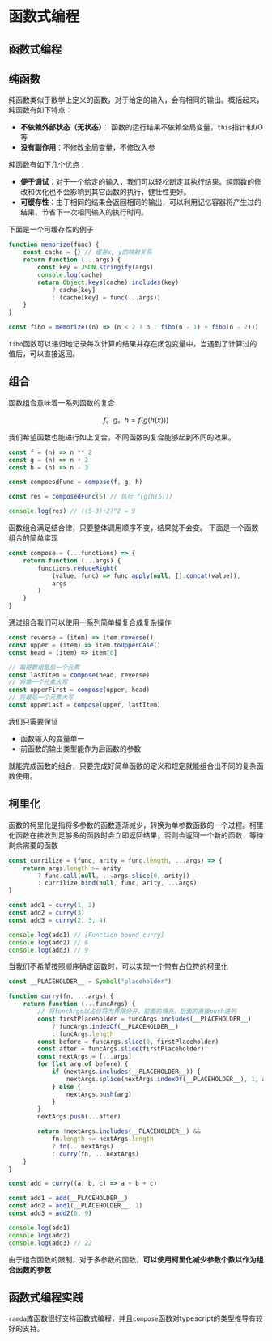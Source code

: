 # 函数式编程

## 函数式编程

## 纯函数

纯函数类似于数学上定义的函数，对于给定的输入，会有相同的输出。概括起来，纯函数有如下特点：

-   **不依赖外部状态（无状态）**： 函数的运行结果不依赖全局变量，`this`指针和I/O等
-   **没有副作用**：不修改全局变量，不修改入参

纯函数有如下几个优点：

-   **便于调试**：对于一个给定的输入，我们可以轻松断定其执行结果。纯函数的修改和优化也不会影响到其它函数的执行，健壮性更好。
-   **可缓存性**：由于相同的结果会返回相同的输出，可以利用记忆容器将产生过的结果，节省下一次相同输入的执行时间。

下面是一个可缓存性的例子

```js
function memorize(func) {
    const cache = {} // 缓存x, y的映射关系
    return function (...args) {
        const key = JSON.stringify(args)
        console.log(cache)
        return Object.keys(cache).includes(key)
            ? cache[key]
            : (cache[key] = func(...args))
    }
}

const fibo = memorize((n) => (n < 2 ? n : fibo(n - 1) + fibo(n - 2)))
```

`fibo`函数可以递归地记录每次计算的结果并存在闭包变量中，当遇到了计算过的值后，可以直接返回。

## 组合

函数组合意味着一系列函数的复合

$$
    f。g。h = f(g(h(x)))
$$

我们希望函数也能进行如上复合，不同函数的复合能够起到不同的效果。

```js
const f = (n) => n ** 2
const g = (n) => n + 2
const h = (n) => n - 3

const compoesdFunc = compose(f, g, h)

const res = composedFunc(5) // 执行 f(g(h(5)))

console.log(res) // ((5-3)+2)^2 = 9
```

函数组合满足结合律，只要整体调用顺序不变，结果就不会变。
下面是一个函数组合的简单实现

```js
const compose = (...functions) => {
    return function (...args) {
        functions.reduceRight(
            (value, func) => func.apply(null, [].concat(value)),
            args
        )
    }
}
```

通过组合我们可以使用一系列简单操复合成复杂操作

```js
const reverse = (item) => item.reverse()
const upper = (item) => item.toUpperCase()
const head = (item) => item[0]

// 取得数组最后一个元素
const lastItem = compose(head, reverse)
// 将第一个元素大写
const upperFirst = compose(upper, head)
// 将最后一个元素大写
const upperLast = compose(upper, lastItem)
```

我们只需要保证

-   函数输入的变量单一
-   前函数的输出类型能作为后函数的参数

就能完成函数的组合，只要完成好简单函数的定义和规定就能组合出不同的复杂函数使用。

## 柯里化

函数的柯里化是指将多参数的函数逐渐减少，转换为单参数函数的一个过程。柯里化函数在接收到足够多的函数时会立即返回结果，否则会返回一个新的函数，等待剩余需要的函数

```js
const currilize = (func, arity = func.length, ...args) => {
    return args.length >= arity
        ? func.call(null, ...args.slice(0, arity))
        : currilize.bind(null, func, arity, ...args)
}

const add1 = curry(1, 2)
const add2 = curry(3)
const add3 = curry(2, 3, 4)

console.log(add1) // [Function bound curry]
console.log(add2) // 6
console.log(add3) // 9
```

当我们不希望按照顺序确定函数时，可以实现一个带有占位符的柯里化

```js
const __PLACEHOLDER__ = Symbol("placeholder")

function curry(fn, ...args) {
    return function (...funcArgs) {
        // 将funcArgs以占位符为界限分开，前面的填充，后面的直接push进列
        const firstPlaceholder = funcArgs.includes(__PLACEHOLDER__)
            ? funcArgs.indexOf(__PLACEHOLDER__)
            : funcArgs.length
        const before = funcArgs.slice(0, firstPlaceholder)
        const after = funcArgs.slice(firstPlaceholder)
        const nextArgs = [...args]
        for (let arg of before) {
            if (nextArgs.includes(__PLACEHOLDER__)) {
                nextArgs.splice(nextArgs.indexOf(__PLACEHOLDER__), 1, arg)
            } else {
                nextArgs.push(arg)
            }
        }
        nextArgs.push(...after)

        return !nextArgs.includes(__PLACEHOLDER__) &&
            fn.length <= nextArgs.length
            ? fn(...nextArgs)
            : curry(fn, ...nextArgs)
    }
}

const add = curry((a, b, c) => a + b + c)

const add1 = add(__PLACEHOLDER__)
const add2 = add1(__PLACEHOLDER__, 7)
const add3 = add2(6, 9)

console.log(add1)
console.log(add2)
console.log(add3) // 22
```

由于组合函数的限制，对于多参数的函数，**可以使用柯里化减少参数个数以作为组合函数的参数**

## 函数式编程实践

`ramda`库函数很好支持函数式编程，并且`compose`函数对typescript的类型推导有较好的支持。
